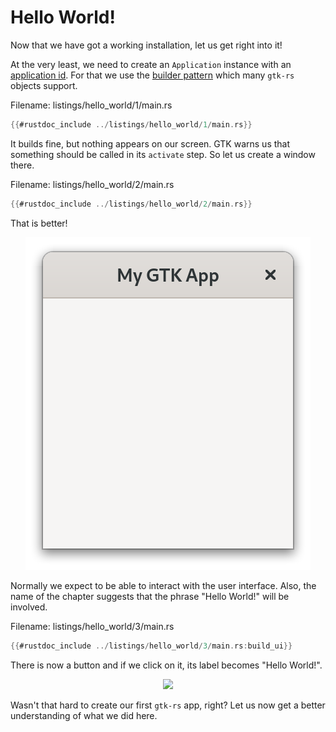 # Hello World!

Now that we have got a working installation, let us get right into it!

At the very least, we need to create an `Application` instance with an [application id](https://developer.gnome.org/documentation/tutorials/application-id.html).
For that we use the [builder pattern](https://rust-unofficial.github.io/patterns/patterns/creational/builder.html) which many `gtk-rs` objects support.

<span class="filename">Filename: listings/hello_world/1/main.rs</span>

```rust ,no_run,noplayground
{{#rustdoc_include ../listings/hello_world/1/main.rs}}
```

It builds fine, but nothing appears on our screen.
GTK warns us that something should be called in its `activate` step.
So let us create a window there.

<span class="filename">Filename: listings/hello_world/2/main.rs</span>

```rust ,no_run,noplayground
{{#rustdoc_include ../listings/hello_world/2/main.rs}}
```
That is better!

<div style="text-align:center"><img src="img/hello_world_empty.png" /></div>

Normally we expect to be able to interact with the user interface.
Also, the name of the chapter suggests that the phrase "Hello World!" will be involved.

<span class="filename">Filename: listings/hello_world/3/main.rs</span>

```rust ,no_run,noplayground
{{#rustdoc_include ../listings/hello_world/3/main.rs:build_ui}}
```
There is now a button and if we click on it, its label becomes "Hello World!".

<div style="text-align:center"><img src="img/hello_world_button.gif" /></div>

Wasn't that hard to create our first `gtk-rs` app, right?
Let us now get a better understanding of what we did here.

